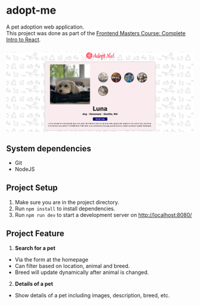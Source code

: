 # adopt-me

A pet adoption web application. <br>
This project was done as part of the [Frontend Masters Course: Complete Intro to React](https://frontendmasters.com/courses/complete-react-v6/). <br>
<img src="./src/assets/project-screenshot.png" alt="Project Screenshot" style="margin-top:25px;"/>

## System dependencies

- Git
- NodeJS

## Project Setup

1. Make sure you are in the project directory.
2. Run `npm install` to install dependencies.
3. Run `npm run dev` to start a development server on [http://localhost:8080/](http://localhost:8080/)

## Project Feature

1. **Search for a pet**

- Via the form at the homepage
- Can filter based on location, animal and breed.
- Breed will update dynamically after animal is changed.

2. **Details of a pet**

- Show details of a pet including images, description, breed, etc.

